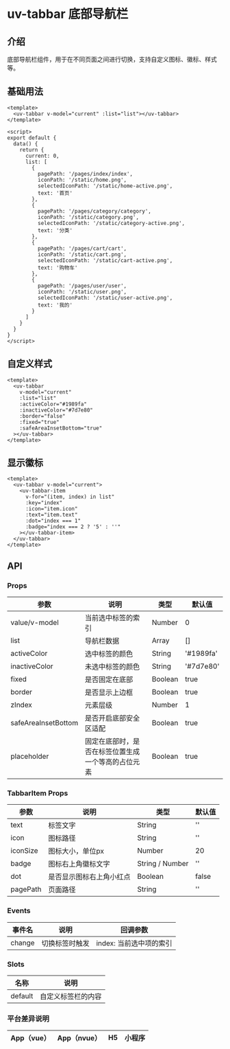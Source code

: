# uv-tabbar 底部导航栏

## 介绍

底部导航栏组件，用于在不同页面之间进行切换，支持自定义图标、徽标、样式等。

## 基础用法

```vue
<template>
  <uv-tabbar v-model="current" :list="list"></uv-tabbar>
</template>

<script>
export default {
  data() {
    return {
      current: 0,
      list: [
        {
          pagePath: '/pages/index/index',
          iconPath: '/static/home.png',
          selectedIconPath: '/static/home-active.png',
          text: '首页'
        },
        {
          pagePath: '/pages/category/category',
          iconPath: '/static/category.png',
          selectedIconPath: '/static/category-active.png',
          text: '分类'
        },
        {
          pagePath: '/pages/cart/cart',
          iconPath: '/static/cart.png',
          selectedIconPath: '/static/cart-active.png',
          text: '购物车'
        },
        {
          pagePath: '/pages/user/user',
          iconPath: '/static/user.png',
          selectedIconPath: '/static/user-active.png',
          text: '我的'
        }
      ]
    }
  }
}
</script>
```

## 自定义样式

```vue
<template>
  <uv-tabbar
    v-model="current"
    :list="list"
    :activeColor="#1989fa"
    :inactiveColor="#7d7e80"
    :border="false"
    :fixed="true"
    :safeAreaInsetBottom="true"
  ></uv-tabbar>
</template>
```

## 显示徽标

```vue
<template>
  <uv-tabbar v-model="current">
    <uv-tabbar-item
      v-for="(item, index) in list"
      :key="index"
      :icon="item.icon"
      :text="item.text"
      :dot="index === 1"
      :badge="index === 2 ? '5' : ''"
    ></uv-tabbar-item>
  </uv-tabbar>
</template>
```

## API

### Props

| 参数 | 说明 | 类型 | 默认值 |
|------|------|------|--------|
| value/v-model | 当前选中标签的索引 | Number | 0 |
| list | 导航栏数据 | Array | [] |
| activeColor | 选中标签的颜色 | String | '#1989fa' |
| inactiveColor | 未选中标签的颜色 | String | '#7d7e80' |
| fixed | 是否固定在底部 | Boolean | true |
| border | 是否显示上边框 | Boolean | true |
| zIndex | 元素层级 | Number | 1 |
| safeAreaInsetBottom | 是否开启底部安全区适配 | Boolean | true |
| placeholder | 固定在底部时，是否在标签位置生成一个等高的占位元素 | Boolean | true |

### TabbarItem Props

| 参数 | 说明 | 类型 | 默认值 |
|------|------|------|--------|
| text | 标签文字 | String | '' |
| icon | 图标路径 | String | '' |
| iconSize | 图标大小，单位px | Number | 20 |
| badge | 图标右上角徽标文字 | String / Number | '' |
| dot | 是否显示图标右上角小红点 | Boolean | false |
| pagePath | 页面路径 | String | '' |

### Events

| 事件名 | 说明 | 回调参数 |
|--------|------|----------|
| change | 切换标签时触发 | index: 当前选中项的索引 |

### Slots

| 名称 | 说明 |
|------|------|
| default | 自定义标签栏的内容 |

### 平台差异说明

| App（vue） | App（nvue） | H5 | 小程序 |
|------------|-------------|----|----| 